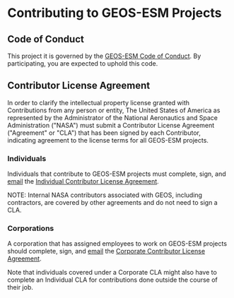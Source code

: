 # Contributing to GEOS-ESM Projects

## Code of Conduct

This project it is governed by the [GEOS-ESM Code of
Conduct](CODE_OF_CONDUCT.md). By participating, you are expected to uphold this
code. 

## Contributor License Agreement

In order to clarify the intellectual property license granted with Contributions
from any person or entity, The United States of America as represented by the
Administrator of the National Aeronautics and Space Administration ("NASA") must
submit a Contributor License Agreement ("Agreement" or "CLA") that has been
signed by each Contributor, indicating agreement to the license terms for all
GEOS-ESM projects.

### Individuals

Individuals that contribute to GEOS-ESM projects must complete, sign, and [email](mailto:GSFC-SoftwareRelease@mail.nasa.gov)
the [Individual Contributor License
Agreement](Individual_CLA_GSC-15354-1_GEOS-ESM.pdf).

NOTE: Internal NASA contributors associated with GEOS, including contractors,
are covered by other agreements and do not need to sign a CLA.

### Corporations

A corporation that has assigned employees to work on GEOS-ESM projects should
complete, sign, and [email](mailto:GSFC-SoftwareRelease@mail.nasa.gov) the
[Corporate Contributor License
Agreement](Corporate_CLA_GSC-15354-1_GEOS-ESM.pdf).

Note that individuals covered under a Corporate CLA might also have to complete
an Individual CLA for contributions done outside the course of their job.